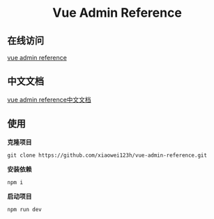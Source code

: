 <div align="center">
  <!-- <img alt="logo" width="120" height="120" src="/favicon.ico"> -->
  <h1>Vue Admin Reference</h1>
</div>

## 在线访问

[vue admin reference](https://vue-admin-reference.netlify.app/)

## 中文文档

[vue admin reference中文文档](https://docs-reference.netlify.app/)

## 使用

**克隆项目**

```
git clone https://github.com/xiaowei123h/vue-admin-reference.git
```

**安装依赖**

```
npm i
```

**启动项目**

```
npm run dev
```


